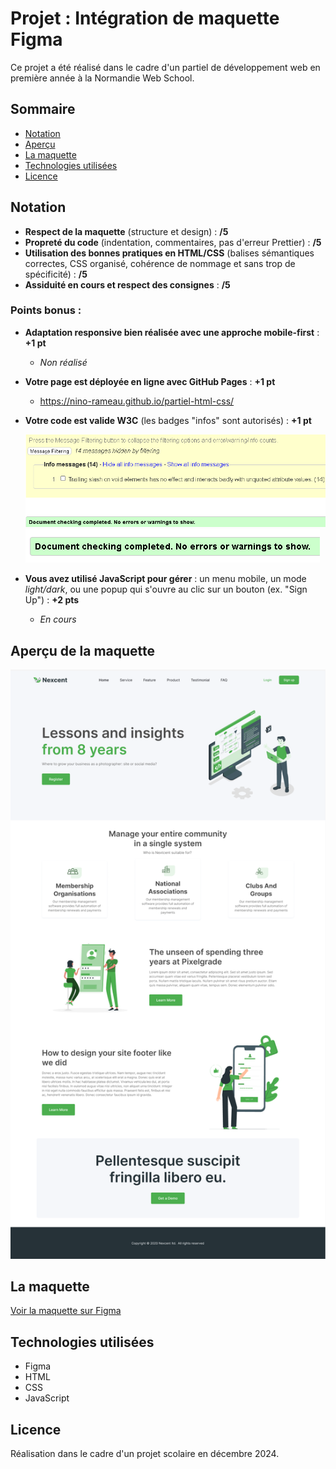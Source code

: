 # Projet : Intégration de maquette Figma

Ce projet a été réalisé dans le cadre d'un partiel de développement web en première année à la Normandie Web School.

## Sommaire

- [Notation](#notation)
- [Aperçu](#aperçu)
- [La maquette](#la-maquette)
- [Technologies utilisées](#technologies-utilisées)
- [Licence](#licence)

## Notation

- **Respect de la maquette** (structure et design) : **/5**
- **Propreté du code** (indentation, commentaires, pas d'erreur Prettier) : **/5**
- **Utilisation des bonnes pratiques en HTML/CSS** (balises sémantiques correctes, CSS organisé, cohérence de nommage et sans trop de spécificité) : **/5**
- **Assiduité en cours et respect des consignes** : **/5**

### Points bonus :

- **Adaptation responsive bien réalisée avec une approche mobile-first** : **+1 pt**

  - _Non réalisé_

- **Votre page est déployée en ligne avec GitHub Pages** : **+1 pt**

  - https://nino-rameau.github.io/partiel-html-css/

- **Votre code est valide W3C** (les badges "infos" sont autorisés) : **+1 pt**

  ![validation W3C du HTML](W3C-html.png)
  ![validation W3C du CSS](W3C-CSS.png)

- **Vous avez utilisé JavaScript pour gérer** : un menu mobile, un mode _light/dark_, ou une popup qui s'ouvre au clic sur un bouton (ex. "Sign Up") : **+2 pts**
  - _En cours_

## Aperçu de la maquette

![Maquette à reproduire](maquette-site.png)

## La maquette

[Voir la maquette sur Figma](https://www.figma.com/design/u9UzdxpZINzJ2fZvh4snae/NWS---Evaluation-Integration-HTML-CSS?node-id=0-1&t=H6Ges9EuC6PUZhAe-1)

## Technologies utilisées

- Figma
- HTML
- CSS
- JavaScript

## Licence

Réalisation dans le cadre d'un projet scolaire en décembre 2024.
